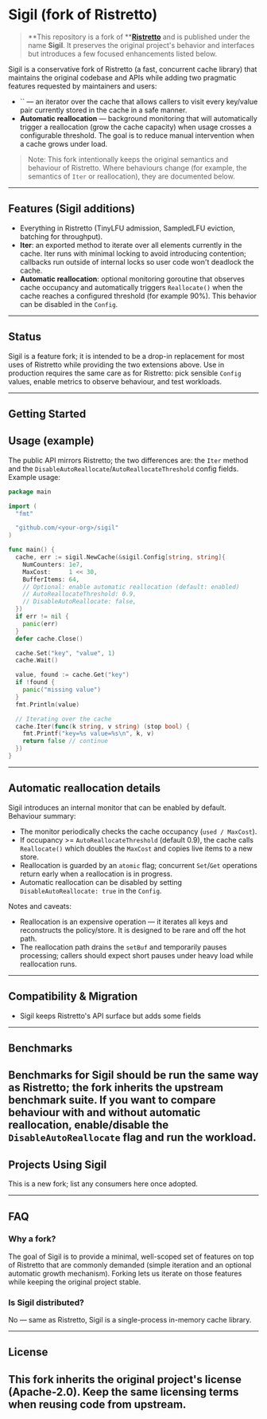 # Sigil (fork of Ristretto)

> **This repository is a fork of **[**Ristretto**](https://github.com/hypermodeinc/ristretto) and is published under the name **Sigil**. It preserves the original project's behavior and interfaces but introduces a few focused enhancements listed below.


Sigil is a conservative fork of Ristretto (a fast, concurrent cache library) that maintains the original codebase and APIs while adding two pragmatic features requested by maintainers and users:

- `` — an iterator over the cache that allows callers to visit every key/value pair currently stored in the cache in a safe manner.
- **Automatic reallocation** — background monitoring that will automatically trigger a reallocation (grow the cache capacity) when usage crosses a configurable threshold. The goal is to reduce manual intervention when a cache grows under load.

> Note: This fork intentionally keeps the original semantics and behaviour of Ristretto. Where behaviours change (for example, the semantics of `Iter` or reallocation), they are documented below.

---

## Features (Sigil additions)

- Everything in Ristretto (TinyLFU admission, SampledLFU eviction, batching for throughput).
- **Iter**: an exported method to iterate over all elements currently in the cache. Iter runs with minimal locking to avoid introducing contention; callbacks run outside of internal locks so user code won't deadlock the cache.
- **Automatic reallocation**: optional monitoring goroutine that observes cache occupancy and automatically triggers `Reallocate()` when the cache reaches a configured threshold (for example 90%). This behavior can be disabled in the `Config`.

---

## Status

Sigil is a feature fork; it is intended to be a drop-in replacement for most uses of Ristretto while providing the two extensions above. Use in production requires the same care as for Ristretto: pick sensible `Config` values, enable metrics to observe behaviour, and test workloads.

---

## Getting Started


## Usage (example)
The public API mirrors Ristretto; the two differences are: the `Iter` method and the `DisableAutoReallocate`/`AutoReallocateThreshold` config fields. Example usage:

```go
package main

import (
  "fmt"

  "github.com/<your-org>/sigil"
)

func main() {
  cache, err := sigil.NewCache(&sigil.Config[string, string]{
    NumCounters: 1e7,
    MaxCost:     1 << 30,
    BufferItems: 64,
    // Optional: enable automatic reallocation (default: enabled)
    // AutoReallocateThreshold: 0.9,
    // DisableAutoReallocate: false,
  })
  if err != nil {
    panic(err)
  }
  defer cache.Close()

  cache.Set("key", "value", 1)
  cache.Wait()

  value, found := cache.Get("key")
  if !found {
    panic("missing value")
  }
  fmt.Println(value)

  // Iterating over the cache
  cache.Iter(func(k string, v string) (stop bool) {
    fmt.Printf("key=%s value=%s\n", k, v)
    return false // continue
  })
}
```

---

## Automatic reallocation details
Sigil introduces an internal monitor that can be enabled by default. Behaviour summary:

- The monitor periodically checks the cache occupancy (`used / MaxCost`).
- If occupancy >= `AutoReallocateThreshold` (default 0.9), the cache calls `Reallocate()` which doubles the `MaxCost` and copies live items to a new store.
- Reallocation is guarded by an `atomic` flag; concurrent `Set`/`Get` operations return early when a reallocation is in progress.
- Automatic reallocation can be disabled by setting `DisableAutoReallocate: true` in the `Config`.

Notes and caveats:
- Reallocation is an expensive operation — it iterates all keys and reconstructs the policy/store. It is designed to be rare and off the hot path.
- The reallocation path drains the `setBuf` and temporarily pauses processing; callers should expect short pauses under heavy load while reallocation runs.

---

## Compatibility & Migration
- Sigil keeps Ristretto's API surface but adds some fields 
---

## Benchmarks
Benchmarks for Sigil should be run the same way as Ristretto; the fork inherits the upstream benchmark suite. If you want to compare behaviour with and without automatic reallocation, enable/disable the `DisableAutoReallocate` flag and run the workload.
---

## Projects Using Sigil
This is a new fork; list any consumers here once adopted.

---

## FAQ

### Why a fork?
The goal of Sigil is to provide a minimal, well-scoped set of features on top of Ristretto that are commonly demanded (simple iteration and an optional automatic growth mechanism). Forking lets us iterate on those features while keeping the original project stable.

### Is Sigil distributed?
No — same as Ristretto, Sigil is a single-process in-memory cache library.

---

## License

This fork inherits the original project's license (Apache-2.0). Keep the same licensing terms when reusing code from upstream.
---


